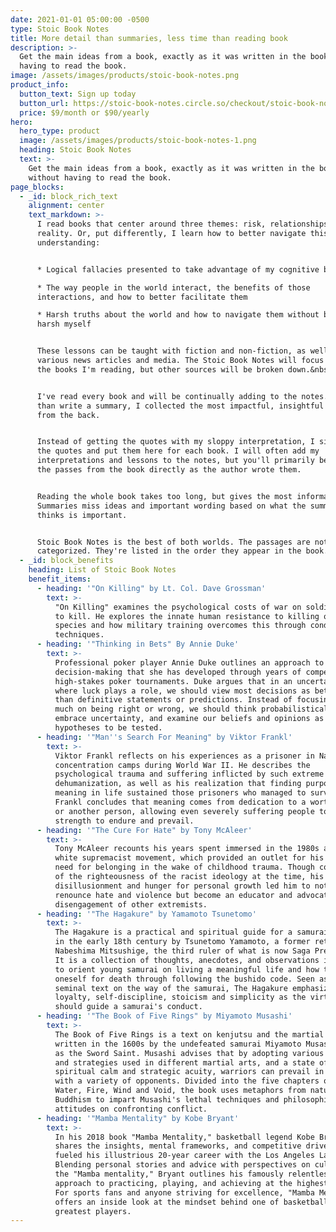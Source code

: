 ```yaml
---
date: 2021-01-01 05:00:00 -0500
type: Stoic Book Notes
title: More detail than summaries, less time than reading book
description: >-
  Get the main ideas from a book, exactly as it was written in the book, without
  having to read the book.
image: /assets/images/products/stoic-book-notes.png
product_info:
  button_text: Sign up today
  button_url: https://stoic-book-notes.circle.so/checkout/stoic-book-notes-membership
  price: $9/month or $90/yearly
hero:
  hero_type: product
  image: /assets/images/products/stoic-book-notes-1.png
  heading: Stoic Book Notes
  text: >-
    Get the main ideas from a book, exactly as it was written in the book,
    without having to read the book.
page_blocks:
  - _id: block_rich_text
    alignment: center
    text_markdown: >-
      I read books that center around three themes: risk, relationships, and
      reality. Or, put differently, I learn how to better navigate this world by
      understanding:


      * Logical fallacies presented to take advantage of my cognitive biases

      * The way people in the world interact, the benefits of those
      interactions, and how to better facilitate them

      * Harsh truths about the world and how to navigate them without becoming
      harsh myself


      These lessons can be taught with fiction and non-fiction, as well as
      various news articles and media. The Stoic Book Notes will focus mainly on
      the books I'm reading, but other sources will be broken down.&nbsp;


      I've read every book and will be continually adding to the notes. Rather
      than write a summary, I collected the most impactful, insightful passages
      from the back.


      Instead of getting the quotes with my sloppy interpretation, I simply pull
      the quotes and put them here for each book. I will often add my
      interpretations and lessons to the notes, but you'll primarily be getting
      the passes from the book directly as the author wrote them.


      Reading the whole book takes too long, but gives the most information.
      Summaries miss ideas and important wording based on what the summarizer
      thinks is important.


      Stoic Book Notes is the best of both worlds. The passages are not
      categorized. They're listed in the order they appear in the book.
  - _id: block_benefits
    heading: List of Stoic Book Notes
    benefit_items:
      - heading: '"On Killing" by Lt. Col. Dave Grossman'
        text: >-
          "On Killing" examines the psychological costs of war on soldiers asked
          to kill. He explores the innate human resistance to killing one's own
          species and how military training overcomes this through conditioning
          techniques.
      - heading: '"Thinking in Bets" By Annie Duke'
        text: >-
          Professional poker player Annie Duke outlines an approach to
          decision-making that she has developed through years of competing in
          high-stakes poker tournaments. Duke argues that in an uncertain world,
          where luck plays a role, we should view most decisions as bets rather
          than definitive statements or predictions. Instead of focusing too
          much on being right or wrong, we should think probabilistically,
          embrace uncertainty, and examine our beliefs and opinions as
          hypotheses to be tested.
      - heading: '"Man''s Search For Meaning" by Viktor Frankl'
        text: >-
          Viktor Frankl reflects on his experiences as a prisoner in Nazi
          concentration camps during World War II. He describes the
          psychological trauma and suffering inflicted by such extreme
          dehumanization, as well as his realization that finding purpose and
          meaning in life sustained those prisoners who managed to survive.
          Frankl concludes that meaning comes from dedication to a worthy cause
          or another person, allowing even severely suffering people to find the
          strength to endure and prevail.
      - heading: '"The Cure For Hate" by Tony McAleer'
        text: >-
          Tony McAleer recounts his years spent immersed in the 1980s and 1990s
          white supremacist movement, which provided an outlet for his rage and
          need for belonging in the wake of childhood trauma. Though convinced
          of the righteousness of the racist ideology at the time, his eventual
          disillusionment and hunger for personal growth led him to not only
          renounce hate and violence but become an educator and advocate for the
          disengagement of other extremists. 
      - heading: '"The Hagakure" by Yamamoto Tsunetomo'
        text: >-
          The Hagakure is a practical and spiritual guide for a samurai, written
          in the early 18th century by Tsunetomo Yamamoto, a former retainer of
          Nabeshima Mitsushige, the third ruler of what is now Saga Prefecture.
          It is a collection of thoughts, anecdotes, and observations intended
          to orient young samurai on living a meaningful life and how to prepare
          oneself for death through following the bushido code. Seen as a
          seminal text on the way of the samurai, The Hagakure emphasizes
          loyalty, self-discipline, stoicism and simplicity as the virtues that
          should guide a samurai's conduct.
      - heading: '"The Book of Five Rings" by Miyamoto Musashi'
        text: >-
          The Book of Five Rings is a text on kenjutsu and the martial arts
          written in the 1600s by the undefeated samurai Miyamoto Musashi, known
          as the Sword Saint. Musashi advises that by adopting various stances
          and strategies used in different martial arts, and a state of
          spiritual calm and strategic acuity, warriors can prevail in combat
          with a variety of opponents. Divided into the five chapters of Earth,
          Water, Fire, Wind and Void, the book uses metaphors from nature and
          Buddhism to impart Musashi's lethal techniques and philosophical
          attitudes on confronting conflict.
      - heading: '"Mamba Mentality" by Kobe Bryant'
        text: >-
          In his 2018 book "Mamba Mentality," basketball legend Kobe Bryant
          shares the insights, mental frameworks, and competitive drive that
          fueled his illustrious 20-year career with the Los Angeles Lakers.
          Blending personal stories and advice with perspectives on cultivating
          the "Mamba mentality," Bryant outlines his famously relentless
          approach to practicing, playing, and achieving at the highest levels.
          For sports fans and anyone striving for excellence, "Mamba Mentality"
          offers an inside look at the mindset behind one of basketball's
          greatest players.
---
```

